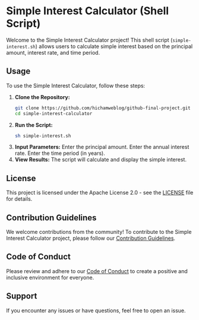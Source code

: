 # Simple Interest Calculator (Shell Script)

Welcome to the Simple Interest Calculator project! This shell script (`simple-interest.sh`) allows users to calculate simple interest based on the principal amount, interest rate, and time period.

## Usage

To use the Simple Interest Calculator, follow these steps:

1. **Clone the Repository:**
   ```bash
   git clone https://github.com/hichamweblog/github-final-project.git
   cd simple-interest-calculator
   ```
2. **Run the Script:**
   ```bash
   sh simple-interest.sh
   ```
3. **Input Parameters:**
Enter the principal amount.
Enter the annual interest rate.
Enter the time period (in years).
4. **View Results:**
The script will calculate and display the simple interest.

## License
This project is licensed under the Apache License 2.0 - see the [LICENSE](./LICENSE) file for details.

## Contribution Guidelines
We welcome contributions from the community! To contribute to the Simple Interest Calculator project, please follow our [Contribution Guidelines](./CONTRIBUTING.md).

## Code of Conduct
Please review and adhere to our [Code of Conduct](./CODE_OF_CONDUCT.md) to create a positive and inclusive environment for everyone.

## Support
If you encounter any issues or have questions, feel free to open an issue.






